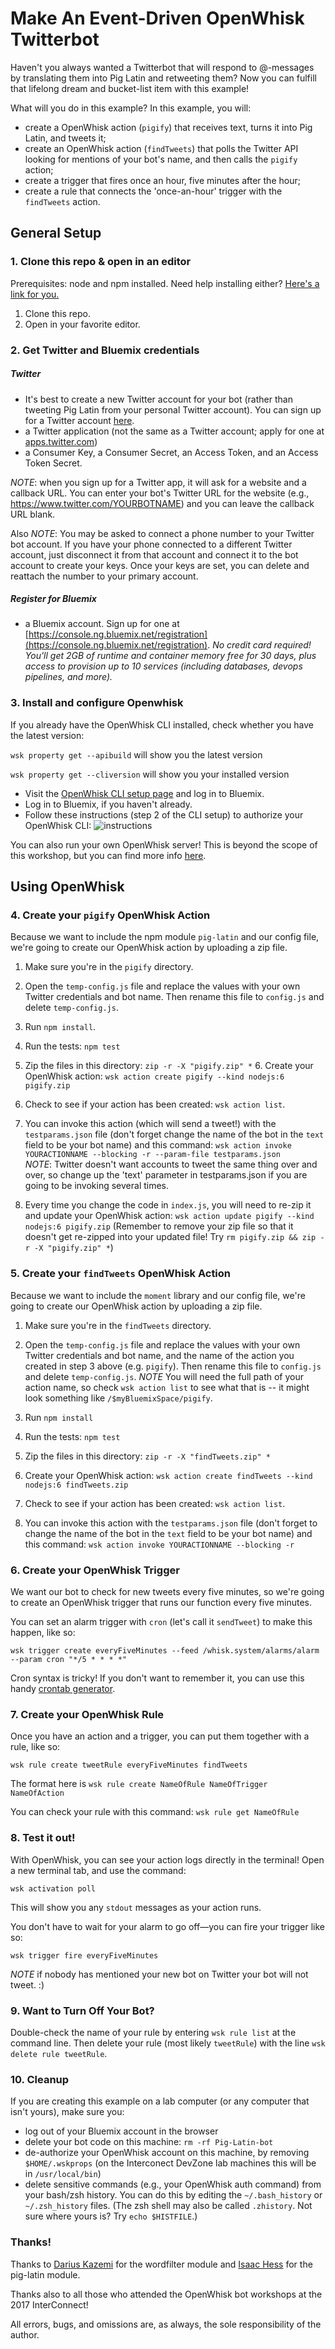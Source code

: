 # Make An Event-Driven OpenWhisk Twitterbot

Haven't you always wanted a Twitterbot that will respond to @-messages by translating them into Pig Latin and retweeting them? Now you can fulfill that lifelong dream and bucket-list item with this example!

What will you do in this example? In this example, you will: 

* create a OpenWhisk action (`pigify`) that receives text, turns it into Pig Latin, and tweets it;
* create an OpenWhisk action (`findTweets`) that polls the Twitter API looking for mentions of your bot's name, and then calls the `pigify` action;
* create a trigger that fires once an hour, five minutes after the hour; 
* create a rule that connects the 'once-an-hour' trigger with the `findTweets` action.


## General Setup

### 1. Clone this repo & open in an editor

Prerequisites: node and npm installed. Need help installing either? [Here's a link for you.](http://blog.npmjs.org/post/85484771375/how-to-install-npm)

1. Clone this repo.
3. Open in your favorite editor.

### 2. Get Twitter and Bluemix credentials 

##### Twitter
* It's best to create a new Twitter account for your bot (rather than tweeting Pig Latin from your personal Twitter account). You can sign up for a Twitter account [here](https://twitter.com).
* a Twitter application (not the same as a Twitter account; apply for one at [apps.twitter.com](https://apps.twitter.com))
* a Consumer Key, a Consumer Secret, an Access Token, and an Access Token Secret.

_NOTE_: when you sign up for a Twitter app, it will ask for a website and a callback URL. You can enter your bot's Twitter URL for the website (e.g., https://www.twitter.com/YOURBOTNAME) and you can leave the callback URL blank.

Also _NOTE_: You may be asked to connect a phone number to your Twitter bot account. If you have your phone connected to a different Twitter account, just disconnect it from that account and connect it to the bot account to create your keys. Once your keys are set, you can delete and reattach the number to your primary account.


##### Register for Bluemix

* a Bluemix account. Sign up for one at [https://console.ng.bluemix.net/registration](https://console.ng.bluemix.net/registration). *No credit card required! You'll get 2GB of runtime and container memory free for 30 days, plus access to provision up to 10 services (including databases, devops pipelines, and more).*


### 3. Install and configure Openwhisk

If you already have the OpenWhisk CLI installed, check whether you have the latest version: 

`wsk property get --apibuild` will show you the latest version

`wsk property get --cliversion` will show you your installed version
 
* Visit the [OpenWhisk CLI setup page](https://console.ng.bluemix.net/openwhisk/cli) and log in to Bluemix.
* Log in to Bluemix, if you haven't already.
* Follow these instructions (step 2 of the CLI setup) to authorize your OpenWhisk CLI: 
![instructions](https://github.com/emckean/blank-openwhisk-bot/blob/master/bluemix-auth.png?raw=true)

You can also run your own OpenWhisk server! This is beyond the scope of this workshop, but you can find more info [here](https://github.com/openwhisk/openwhisk).

## Using OpenWhisk

### 4. Create your `pigify` OpenWhisk Action

Because we want to include the npm module `pig-latin` and our config file, we're going to create our OpenWhisk action by uploading a zip file.

 1. Make sure you're in the `pigify` directory.

 
 2. Open the `temp-config.js` file and replace the values with your own Twitter credentials and bot name. Then rename this file to `config.js` and delete `temp-config.js`.
 3. Run `npm install`.
 4. Run the tests: `npm test`
 5. Zip the files in this directory: `zip -r -X "pigify.zip" *`   6. Create your OpenWhisk action: `wsk action create pigify --kind nodejs:6 pigify.zip`
 7. Check to see if your action has been created: `wsk action list`.
 8. You can invoke this action (which will send a tweet!) with the `testparams.json` file (don't forget change the name of the bot in the `text` field to be your bot name) and this command: `wsk action invoke YOURACTIONNAME --blocking -r --param-file testparams.json`  
_NOTE_: Twitter doesn't want accounts to tweet the same thing over and over, so change up the 'text' parameter in testparams.json if you are going to be invoking several times.
 9. Every time you change the code in `index.js`, you will need to re-zip  it and update your OpenWhisk action: `wsk action update pigify --kind nodejs:6 pigify.zip` (Remember to remove your zip file so that it doesn't get re-zipped into your updated file! Try 
`rm pigify.zip && zip -r -X "pigify.zip" *`)


 
### 5. Create your `findTweets` OpenWhisk Action

Because we want to include the `moment` library and our config file, we're going to create our OpenWhisk action by uploading a zip file.

 1. Make sure you're in the `findTweets` directory.

 
 2. Open the `temp-config.js` file and replace the values with your own Twitter credentials and bot name, and the name of the action you created in step 3 above  (e.g. `pigify`). Then rename this file to `config.js` and delete `temp-config.js`. 
_NOTE_ You will need the full path of your action name, so check `wsk action list` to see what that is -- it might look something like `/$myBluemixSpace/pigify`. 
 3. Run `npm install`
 4. Run the tests: `npm test`
 5. Zip the files in this directory: `zip -r -X "findTweets.zip" *` 
 6. Create your OpenWhisk action: `wsk action create findTweets --kind nodejs:6 findTweets.zip`
 7. Check to see if your action has been created: `wsk action list`.
 8. You can invoke this action with the `testparams.json` file (don't forget to change the name of the bot in the `text` field to be your bot name) and this command: `wsk action invoke YOURACTIONNAME --blocking -r`


 
### 6. Create your OpenWhisk Trigger
 
We want our bot to check for new tweets every five minutes, so we're going to create an OpenWhisk trigger that runs our function every five minutes. 
 
You can set an alarm trigger with `cron` (let's call it `sendTweet`) to make this happen, like so: 

`wsk trigger create everyFiveMinutes --feed /whisk.system/alarms/alarm --param cron "*/5 * * * *"`

Cron syntax is tricky! If you don't want to remember it, you can use this handy [crontab generator](http://crontab-generator.org/).
 
 
### 7. Create your OpenWhisk Rule

Once you have an action and a trigger, you can put them together with a rule, like so: 

`wsk rule create tweetRule everyFiveMinutes findTweets`

The format here is 
`wsk rule create NameOfRule NameOfTrigger NameOfAction`

You can check your rule with this command: `wsk rule get NameOfRule`

### 8. Test it out!

With OpenWhisk, you can see your action logs directly in the terminal! Open a new terminal tab, and use the command: 

`wsk activation poll`

This will show you any `stdout` messages as your action runs.

You don't have to wait for your alarm to go off—you can fire your trigger like so: 

`wsk trigger fire everyFiveMinutes`

_NOTE_ if nobody has mentioned your new bot on Twitter your bot will not tweet. :)

### 9. Want to Turn Off Your Bot?

Double-check the name of your rule by entering 
`wsk rule list` at the command line. Then delete your rule (most likely `tweetRule`) with the line 
`wsk delete rule tweetRule`. 

### 10. Cleanup

If you are creating this example on a lab computer (or any computer that isn't yours), make sure you:

* log out of your Bluemix account in the browser
* delete your bot code on this machine: `rm -rf Pig-Latin-bot`
* de-authorize your OpenWhisk account on this machine, by removing `$HOME/.wskprops` (on the Interconect DevZone lab machines this will be in `/usr/local/bin`)
* delete sensitive commands (e.g., your OpenWhisk auth command) from your bash/zsh history. You can do this by editing the `~/.bash_history` or `~/.zsh_history` files. (The zsh shell may also  be called `.zhistory`. Not sure where yours is? Try `echo $HISTFILE`.)


### Thanks!

Thanks to [Darius Kazemi](https://github.com/dariusk) for the wordfilter module and [Isaac Hess](https://github.com/isaachess) for the pig-latin module.

Thanks also to all those who attended the OpenWhisk bot workshops at the 2017 InterConnect!

All errors, bugs, and omissions are, as always, the sole responsibility of the author.


